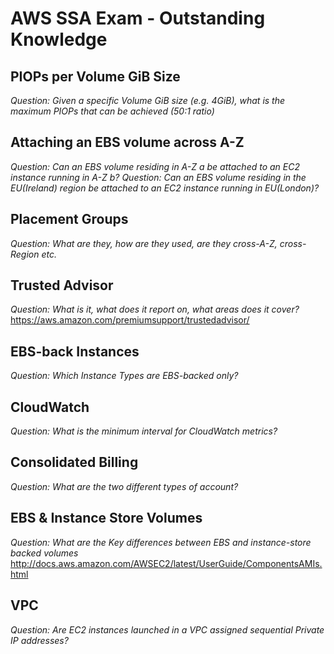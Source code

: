 

# AWS SSA Exam - Outstanding Knowledge

## PIOPs per Volume GiB Size
*Question: Given a specific Volume GiB size (e.g. 4GiB), what is the maximum PIOPs that can be achieved (50:1 ratio)*

## Attaching an EBS volume across A-Z
*Question: Can an EBS volume residing in A-Z a be attached to an EC2 instance running in A-Z b?*
*Question: Can an EBS volume residing in the EU(Ireland) region be attached to an EC2 instance running in EU(London)?*

## Placement Groups
*Question: What are they, how are they used, are they cross-A-Z, cross-Region etc.*

## Trusted Advisor
*Question: What is it, what does it report on, what areas does it cover?*
https://aws.amazon.com/premiumsupport/trustedadvisor/

## EBS-back Instances
*Question: Which Instance Types are EBS-backed only?*

## CloudWatch
*Question: What is the minimum interval for CloudWatch metrics?*

## Consolidated Billing
*Question: What are the two different types of account?*

## EBS & Instance Store Volumes
*Question: What are the Key differences between EBS and instance-store backed volumes*
http://docs.aws.amazon.com/AWSEC2/latest/UserGuide/ComponentsAMIs.html

## VPC
*Question: Are EC2 instances launched in a VPC assigned sequential Private IP addresses?*
